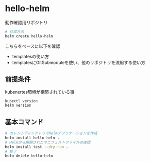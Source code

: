 # hello-helm
動作確認用リポジトリ

```bash
# 作成方法
helm create hello-helm
```
こちらをベースに以下を確認

- templatesの使い方
- templatesにGitSubmoduleを使い、他のリポジトリを流用する使い方

## 前提条件
kubenertes環境が構築されている事
```bash
kubectl version
helm version
```

## 基本コマンド
```bash
# カレントディレクトリでHelmアプリケーションを作成
helm install hello-helm .
# Helmから展開されたマニフェストファイルの確認
helm install test --dry-run .
# 終了
helm delete hello-helm
```
